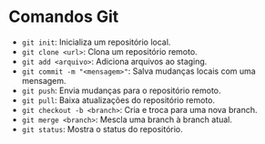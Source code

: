 # Comandos Git
- `git init`: Inicializa um repositório local.
- `git clone <url>`: Clona um repositório remoto.
- `git add <arquivo>`: Adiciona arquivos ao staging.
- `git commit -m "<mensagem>"`: Salva mudanças locais com uma mensagem.
- `git push`: Envia mudanças para o repositório remoto.
- `git pull`: Baixa atualizações do repositório remoto.
- `git checkout -b <branch>`: Cria e troca para uma nova branch.
- `git merge <branch>`: Mescla uma branch à branch atual.
- `git status`: Mostra o status do repositório.
